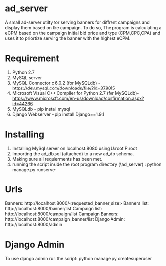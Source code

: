 ad_server
=========

A small ad-server utilty for serving banners for diffrent campaigns and display them based on the campaign.
To do so, The program is calculating a eCPM based on the campaign initial bid price and type (CPM,CPC,CPA)
and uses it to priortize serving the banner with the highest eCPM.

Requirement
============

1. Python 2.7
2. MySQL server
2. MySQL Connector c 6.0.2 (for MySQLdb) - https://dev.mysql.com/downloads/file/?id=378015
3. Microsoft Visual C++ Compiler for Python 2.7 (for MySQLdb)- https://www.microsoft.com/en-us/download/confirmation.aspx?id=44266
4. MySQLdb - pip install mysql
5. Django Webserver - pip install Django==1.9.1

Installing
==========

1. Installing MySql server on localhost:8080 using U:root P:root
2. Importing the ad_db.sql (attached) to a new ad_db schema.
3. Making sure all requierments has been met.
4. running the script inside the root program directory (\ad_server\) : python manage.py runserver

Urls
====
Banners:			http://localhost:8000/<requested_banner_size>
Banners list: 		http://localhost:8000/banner/list
Campaign list: 		http://localhost:8000/campaign/list
Campaign Banners: 	http://localhost:8000/campaign_banner/list
Django Admin: 		http://localhost:8000/admin

Django Admin
============
To use django admin run the script: python manage.py createsuperuser
